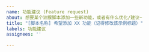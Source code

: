 ```yaml
---
name: 功能建议 (Feature request)
about: 想要某个油猴脚本添加一些新功能，或者有什么优化/建议~
title: "[脚本名称] 希望添加 XX 功能（记得修改该示例标题）"
labels: 功能建议
assignees: ''

---
```


<!-- [此处为注释内容] 请详细描述 功能需求 及 预期目标，如果能提供 示例/截图/代码 就更好了 -->
